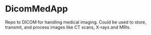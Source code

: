 # DicomMedApp
Repo to DICOM for handling medical imaging. Could be used to store, transmit, and process images like CT scans, X-rays and MRIs.
